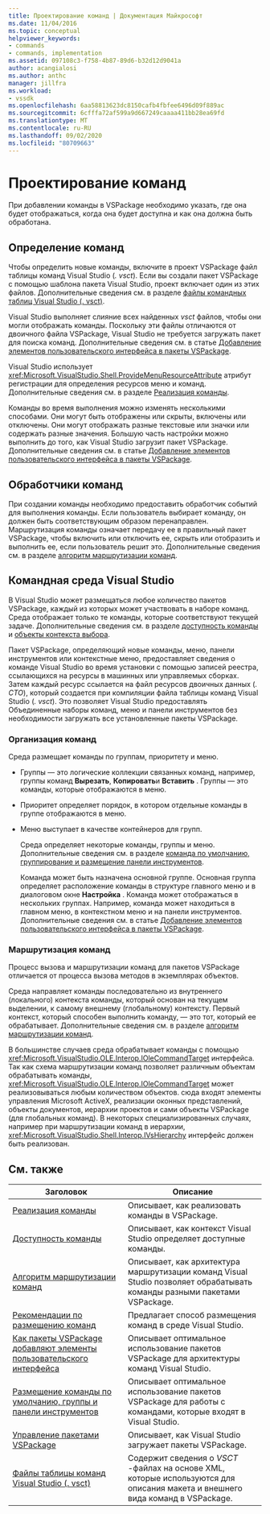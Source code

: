 ```yaml
---
title: Проектирование команд | Документация Майкрософт
ms.date: 11/04/2016
ms.topic: conceptual
helpviewer_keywords:
- commands
- commands, implementation
ms.assetid: 097108c3-f758-4b87-89d6-b32d12d9041a
author: acangialosi
ms.author: anthc
manager: jillfra
ms.workload:
- vssdk
ms.openlocfilehash: 6aa58813623dc8150cafb4fbfee6496d09f889ac
ms.sourcegitcommit: 6cfffa72af599a9d667249caaaa411bb28ea69fd
ms.translationtype: MT
ms.contentlocale: ru-RU
ms.lasthandoff: 09/02/2020
ms.locfileid: "80709663"
---
```

# <a name="command-design"></a>Проектирование команд
При добавлении команды в VSPackage необходимо указать, где она будет отображаться, когда она будет доступна и как она должна быть обработана.

## <a name="define-commands"></a>Определение команд
 Чтобы определить новые команды, включите в проект VSPackage файл таблицы команд Visual Studio (*. vsct*). Если вы создали пакет VSPackage с помощью шаблона пакета Visual Studio, проект включает один из этих файлов. Дополнительные сведения см. в разделе [файлы командных таблиц Visual Studio (. vsct)](../../extensibility/internals/visual-studio-command-table-dot-vsct-files.md).

 Visual Studio выполняет слияние всех найденных *vsct* файлов, чтобы они могли отображать команды. Поскольку эти файлы отличаются от двоичного файла VSPackage, Visual Studio не требуется загружать пакет для поиска команд. Дополнительные сведения см. в статье [Добавление элементов пользовательского интерфейса в пакеты VSPackage](../../extensibility/internals/how-vspackages-add-user-interface-elements.md).

 Visual Studio использует <xref:Microsoft.VisualStudio.Shell.ProvideMenuResourceAttribute> атрибут регистрации для определения ресурсов меню и команд. Дополнительные сведения см. в разделе [Реализация команды](../../extensibility/internals/command-implementation.md).

 Команды во время выполнения можно изменять несколькими способами. Они могут быть отображены или скрыты, включены или отключены. Они могут отображать разные текстовые или значки или содержать разные значения. Большую часть настройки можно выполнить до того, как Visual Studio загрузит пакет VSPackage. Дополнительные сведения см. в статье [Добавление элементов пользовательского интерфейса в пакеты VSPackage](../../extensibility/internals/how-vspackages-add-user-interface-elements.md).

## <a name="command-handlers"></a>Обработчики команд
 При создании команды необходимо предоставить обработчик событий для выполнения команды. Если пользователь выбирает команду, он должен быть соответствующим образом перенаправлен. Маршрутизация команды означает передачу ее в правильный пакет VSPackage, чтобы включить или отключить ее, скрыть или отобразить и выполнить ее, если пользователь решит это. Дополнительные сведения см. в разделе [алгоритм маршрутизации команд](../../extensibility/internals/command-routing-algorithm.md).

## <a name="visual-studio-command-environment"></a>Командная среда Visual Studio
 В Visual Studio может размещаться любое количество пакетов VSPackage, каждый из которых может участвовать в наборе команд. Среда отображает только те команды, которые соответствуют текущей задаче. Дополнительные сведения см. в разделе [доступность команды](../../extensibility/internals/command-availability.md) и [объекты контекста выбора](../../extensibility/internals/selection-context-objects.md).

 Пакет VSPackage, определяющий новые команды, меню, панели инструментов или контекстные меню, предоставляет сведения о команде Visual Studio во время установки с помощью записей реестра, ссылающихся на ресурсы в машинных или управляемых сборках. Затем каждый ресурс ссылается на файл ресурсов двоичных данных (*. CTO*), который создается при компиляции файла таблицы команд Visual Studio (*. vsct*). Это позволяет Visual Studio предоставлять Объединенные наборы команд, меню и панели инструментов без необходимости загружать все установленные пакеты VSPackage.

### <a name="command-organization"></a>Организация команд
 Среда размещает команды по группам, приоритету и меню.

- Группы — это логические коллекции связанных команд, например, группы команд **Вырезать**, **Копировать**и **Вставить** . Группы — это команды, которые отображаются в меню.

- Приоритет определяет порядок, в котором отдельные команды в группе отображаются в меню.

- Меню выступает в качестве контейнеров для групп.

  Среда определяет некоторые команды, группы и меню. Дополнительные сведения см. в разделе [команда по умолчанию, группирование и размещение панели инструментов](../../extensibility/internals/default-command-group-and-toolbar-placement.md).

  Команда может быть назначена основной группе. Основная группа определяет расположение команды в структуре главного меню и в диалоговом окне **Настройка** . Команда может отображаться в нескольких группах. Например, команда может находиться в главном меню, в контекстном меню и на панели инструментов. Дополнительные сведения см. в статье [Добавление элементов пользовательского интерфейса в пакеты VSPackage](../../extensibility/internals/how-vspackages-add-user-interface-elements.md).

### <a name="command-routing"></a>Маршрутизация команд
 Процесс вызова и маршрутизации команд для пакетов VSPackage отличается от процесса вызова методов в экземплярах объектов.

 Среда направляет команды последовательно из внутреннего (локального) контекста команды, который основан на текущем выделении, к самому внешнему (глобальному) контексту. Первый контекст, который способен выполнить команду, — это тот, который ее обрабатывает. Дополнительные сведения см. в разделе [алгоритм маршрутизации команд](../../extensibility/internals/command-routing-algorithm.md).

 В большинстве случаев среда обрабатывает команды с помощью <xref:Microsoft.VisualStudio.OLE.Interop.IOleCommandTarget> интерфейса. Так как схема маршрутизации команд позволяет различным объектам обрабатывать команды, <xref:Microsoft.VisualStudio.OLE.Interop.IOleCommandTarget> может реализовываться любым количеством объектов. сюда входят элементы управления Microsoft ActiveX, реализации оконных представлений, объекты документов, иерархии проектов и сами объекты VSPackage (для глобальных команд). В некоторых специализированных случаях, например при маршрутизации команд в иерархии, <xref:Microsoft.VisualStudio.Shell.Interop.IVsHierarchy> интерфейс должен быть реализован.

## <a name="related-topics"></a>См. также

|Заголовок|Описание|
|-----------|-----------------|
|[Реализация команды](../../extensibility/internals/command-implementation.md)|Описывает, как реализовать команды в VSPackage.|
|[Доступность команды](../../extensibility/internals/command-availability.md)|Описывает, как контекст Visual Studio определяет доступные команды.|
|[Алгоритм маршрутизации команд](../../extensibility/internals/command-routing-algorithm.md)|Описывает, как архитектура маршрутизации команд Visual Studio позволяет обрабатывать команды разными пакетами VSPackage.|
|[Рекомендации по размещению команд](../../extensibility/internals/command-placement-guidelines.md)|Предлагает способ размещения команд в среде Visual Studio.|
|[Как пакеты VSPackage добавляют элементы пользовательского интерфейса](../../extensibility/internals/how-vspackages-add-user-interface-elements.md)|Описывает оптимальное использование пакетов VSPackage для архитектуры команд Visual Studio.|
|[Размещение команды по умолчанию, группы и панели инструментов](../../extensibility/internals/default-command-group-and-toolbar-placement.md)|Описывает оптимальное использование пакетов VSPackage для работы с командами, которые входят в Visual Studio.|
|[Управление пакетами VSPackage](../../extensibility/managing-vspackages.md)|Описывает, как Visual Studio загружает пакеты VSPackage.|
|[Файлы таблицы команд Visual Studio (. vsct)](../../extensibility/internals/visual-studio-command-table-dot-vsct-files.md)|Содержит сведения о *VSCT* -файлах на основе XML, которые используются для описания макета и внешнего вида команд в VSPackage.|
